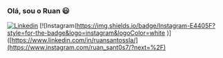 ### Olá, sou o Ruan 😃

[![Linkedin](https://img.shields.io/badge/LinkedIn-0077B5?style=for-the-badge&logo=linkedin&logoColor=white)](https://www.linkedin.com/in/ruansantossla/) [![Instagram(https://img.shields.io/badge/Instagram-E4405F?style=for-the-badge&logo=instagram&logoColor=white
)]([https://www.linkedin.com/in/ruansantossla/](https://www.instagram.com/ruan_sant0s7/?next=%2F)
